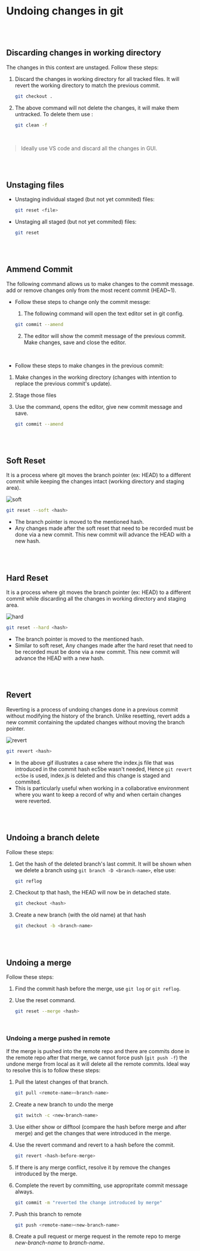 # Undoing changes in git

<br>
<br>

## Discarding changes in working directory

The changes in this context are unstaged. Follow these steps:

1. Discard the changes in working directory for all tracked files. It will revert the working directory to match the previous commit.

   ```bash
   git checkout .
   ```

1. The above command will not delete the changes, it will make them untracked. To delete them use :

   ```bash
   git clean -f
   ```

   <br>

> Ideally use VS code and discard all the changes in GUI.

<br>
<br>

## Unstaging files

- Unstaging individual staged (but not yet commited) files:

  ```bash
  git reset <file>
  ```

- Unstaging all staged (but not yet commited) files:

  ```bash
  git reset
  ```

<br>
<br>

## Ammend Commit

The following command allows us to make changes to the commit message. add or remove changes only from the most recent commit (HEAD~1).

- Follow these steps to change only the commit messge:

  1. The following command will open the text editor set in git config.

  ```bash
  git commit --amend
  ```

  2. The editor will show the commit message of the previous commit. Make changes, save and close the editor.

<br>

- Follow these steps to make changes in the previous commit:

1. Make changes in the working directory (changes with intention to replace the previous commit's update).
1. Stage those files
1. Use the command, opens the editor, give new commit message and save.

   ```bash
   git commit --amend
   ```

<br>
<br>

## Soft Reset

It is a process where git moves the branch pointer (ex: HEAD) to a different commit while keeping the changes intact (working directory and staging area).

![soft](./_assets/softreset.gif)

```bash
git reset --soft <hash>
```

- The branch pointer is moved to the mentioned hash.
- Any changes made after the soft reset that need to be recorded must be done via a new commit. This new commit will advance the HEAD with a new hash.

<br>
<br>

## Hard Reset

It is a process where git moves the branch pointer (ex: HEAD) to a different commit while discarding all the changes in working directory and staging area.

![hard](./_assets/hardreset.gif)

```bash
git reset --hard <hash>
```

- The branch pointer is moved to the mentioned hash.
- Similar to soft reset, Any changes made after the hard reset that need to be recorded must be done via a new commit. This new commit will advance the HEAD with a new hash.

<br>
<br>

## Revert

Reverting is a process of undoing changes done in a previous commit without modifying the history of the branch. Unlike resetting, revert adds a new commit containing the updated changes without moving the branch pointer.

![revert](./_assets/revert.gif)

```bash
git revert <hash>
```

- In the above gif illustrates a case where the index.js file that was introduced in the commit hash ec5be wasn't needed, Hence `git revert ec5be` is used, index.js is deleted and this change is staged and commited.
- This is particularly useful when working in a collaborative environment where you want to keep a record of why and when certain changes were reverted.

<br>
<br>

## Undoing a branch delete

Follow these steps:

1. Get the hash of the deleted branch's last commit. It will be shown when we delete a branch using `git branch -D <branch-name>`, else use:

   ```bash
   git reflog
   ```

1. Checkout tp that hash, the HEAD will now be in detached state.

   ```bash
   git checkout <hash>
   ```

1. Create a new branch (with the old name) at that hash

   ```bash
   git checkout -b <branch-name>
   ```

<br>
<br>

## Undoing a merge

Follow these steps:

1. Find the commit hash before the merge, use `git log` or `git reflog`.

1. Use the reset command.

   ```bash
   git reset --merge <hash>
   ```

<br>

### Undoing a merge pushed in remote

If the merge is pushed into the remote repo and there are commits done in the remote repo after that merge, we cannot force push (`git push -f`) the undone merge from local as it will delete all the remote commits. Ideal way to resolve this is to follow these steps:

1. Pull the latest changes of that branch.

   ```bash
   git pull <remote-name><branch-name>
   ```

1. Create a new branch to undo the merge

   ```bash
   git switch -c <new-branch-name>
   ```

1. Use either show or difftool (compare the hash before merge and after merge) and get the changes that were introduced in the merge.

1. Use the revert command and revert to a hash before the commit.

   ```bash
   git revert <hash-before-merge>
   ```

1. If there is any merge conflict, resolve it by remove the changes introduced by the merge.
1. Complete the revert by committing, use appropritate commit message always.

   ```bash
   git commit -m "reverted the change introduced by merge"
   ```

1. Push this branch to remote

   ```bash
   git push <remote-name><new-branch-name>
   ```

1. Create a pull request or merge request in the remote repo to merge _new-branch-name_ to _branch-name_.

<br>
<br>
